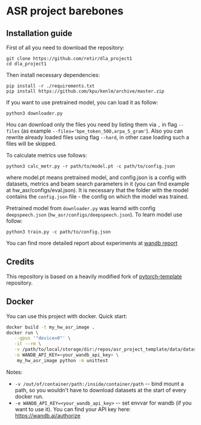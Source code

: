 # ASR project barebones

## Installation guide

First of all you need to download the repository: 

```shell
git clone https://github.com/retir/dla_project1
cd dla_project1
```
Then install necessary dependencies:

```shell
pip install -r ./requirements.txt
pip install https://github.com/kpu/kenlm/archive/master.zip
```

If you want to use pretrained model, you can load it as follow:

```shell
python3 downloader.py
```
Нou can download only the files you need by listing them via `,` in flag `--files` (as example `--files='bpe_token_500,arpa_5_gram'`). Also you can rewrite already loaded files using flag `--hard`, in other case loading such a files will be skipped.

To calculate metrics use follows:

```shell
python3 calc_metr.py -r path/to/model.pt -c path/to/config.json
```

where model.pt means pretrained model, and config.json is a config with datasets, metrics and beam search parameters in it (you can find example at hw_asr/configs/eval.json). It is necessary that the folder with the model contains the `config.json` file - the config on which the model was trained. 

Pretrained model from `downloader.py` was learnd with config `deepspeech.json` (`hw_asr/configs/deepspeech.json`). To learn model use follow:

```shell
python3 train.py -c path/to/config.json
```

You can find more detailed report about experiments at [wandb report](https://wandb.ai/retir/asr_project/reports/DLA-HW-1--VmlldzoyODAyNjIz?accessToken=g3ixhc6s1e2nlgls5i9flw0e51y2qj6fq0gxowwez4214eo3y6f0lz9znz03q7nt)

## Credits

This repository is based on a heavily modified fork
of [pytorch-template](https://github.com/victoresque/pytorch-template) repository.

## Docker

You can use this project with docker. Quick start:

```bash 
docker build -t my_hw_asr_image . 
docker run \
   --gpus '"device=0"' \
   -it --rm \
   -v /path/to/local/storage/dir:/repos/asr_project_template/data/datasets \
   -e WANDB_API_KEY=<your_wandb_api_key> \
	my_hw_asr_image python -m unittest 
```

Notes:

* `-v /out/of/container/path:/inside/container/path` -- bind mount a path, so you wouldn't have to download datasets at
  the start of every docker run.
* `-e WANDB_API_KEY=<your_wandb_api_key>` -- set envvar for wandb (if you want to use it). You can find your API key
  here: https://wandb.ai/authorize
